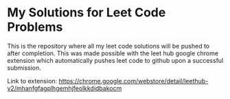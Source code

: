 # My Solutions for Leet Code Problems
This is the repository where all my leet code solutions will be pushed to after completion. This was made possible with the leet hub google chrome extension which automatically pushes leet code to github upon a successful submission.

Link to extension: https://chrome.google.com/webstore/detail/leethub-v2/mhanfgfagplhgemhjfeolkkdidbakocm
